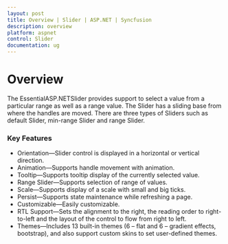 ```yaml
---
layout: post
title: Overview | Slider | ASP.NET | Syncfusion
description: overview
platform: aspnet
control: Slider
documentation: ug
---
```


# Overview

The EssentialASP.NETSlider provides support to select a value from a particular range as well as a range value. The Slider has a sliding base from where the handles are moved. There are three types of Sliders such as default Slider, min-range Slider and range Slider.

### Key Features

* Orientation—Slider control is displayed in a horizontal or vertical direction.
* Animation—Supports handle movement with animation.
* Tooltip—Supports tooltip display of the currently selected value.
* Range Slider—Supports selection of range of values.
* Scale—Supports display of a scale with small and big ticks.
* Persist—Supports state maintenance while refreshing a page.
* Customizable—Easily customizable.
* RTL Support—Sets the alignment to the right, the reading order to right-to-left and the layout of the control to flow from right to left.
* Themes—Includes 13 built-in themes (6 – flat and 6 – gradient effects, bootstrap), and also support custom skins to set user-defined themes.

